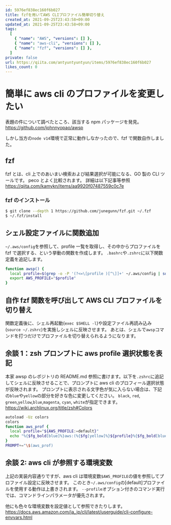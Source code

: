 ```yaml
---
id: 5976ef838ec160f6b027
title: fzfを用いてAWS CLIプロファイル簡単切り替え
created_at: 2021-09-25T23:43:58+09:00
updated_at: 2021-09-25T23:43:58+09:00
tags:
  [
    { "name": "AWS", "versions": [] },
    { "name": "aws-cli", "versions": [] },
    { "name": "fzf", "versions": [] },
  ]
private: false
url: https://qiita.com/antyuntyuntyun/items/5976ef838ec160f6b027
likes_count: 0
---
```


# 簡単に aws cli のプロファイルを変更したい

表題の件について調べたところ、該当する npm パッケージを発見。
https://github.com/johnnyopao/awsp

しかし当方の`node v14`環境で正常に動作しなかったので、fzf で関数自作しました。

## fzf

fzf とは、cli 上でのあいまい検索および結果選択が可能になる、GO 製の CLI ツールです。
peco とよく比較されます。
詳細は以下記事等参照
https://qiita.com/kamykn/items/aa9920f07487559c0c7e

### fzf のインストール

```bash
$ git clone --depth 1 https://github.com/junegunn/fzf.git ~/.fzf
$ ~/.fzf/install
```

## シェル設定ファイルに関数追加

`~/.aws/config`を参照して、profile 一覧を取得し、その中からプロファイルを fzf で選択する、という挙動の関数を作成します。
`.bashrc`や`.zshrc`に以下関数定義を追記します。

```bash
function awsp() {
  local profile=$(grep -o -P '(?<=\[profile )[^\]]+' ~/.aws/config | sort | fzf )
  export AWS_PROFILE="$profile"
}
```

## 自作 fzf 関数を呼び出して AWS CLI プロファイルを切り替え

関数定義後に、シェル再起動(`exec $SHELL -l`)や設定ファイル再読み込み(`source ~/.zshrc`)を実施しシェルに反映させます。
あとは、シェルで`awsp`コマンドを打つだけでプロファイルを切り替えられるようになります。

## 余談 1：zsh プロンプトに aws profile 選択状態を表記

本家 awsp のレポジトリの README.md 参照に書けます。以下を`.zshrc`に追記してシェルに反映させることで、プロンプトに aws cli のプロフィール選択状態が反映されます。
プロンプトに表示される文字色が気に入らない場合は、下記の`blue`や`yellow`の部分を好きな色に変更してください。
`black`, `red`, `green`,`yellow`,`blue`,`magenta`, `cyan`, `white`が指定できます。
https://wiki.archlinux.org/title/zsh#Colors

```bash
autoload -Uz colors
colors
function aws_prof {
  local profile="${AWS_PROFILE:=default}"
  echo "%{$fg_bold[blue]%}aws:(%{$fg[yellow]%}${profile}%{$fg_bold[blue]%})%{$reset_color%} "
}
PROMPT+="\$(aws_prof)
```

## 余談 2: aws cli が参照する環境変数

上記の実装内容通りですが、aws cli は環境変数`$AWS_PROFILE`の値を参照してプロファイル設定に反映させます。
このとき`~/.aws/config`の[default]プロファイルを使用する動作は上書きされます。
`--profile`オプション付きのコマンド実行では、コマンドラインパラメータが優先されます。

他にも色々な環境変数を設定値として参照できたりします。
https://docs.aws.amazon.com/ja_jp/cli/latest/userguide/cli-configure-envvars.html
